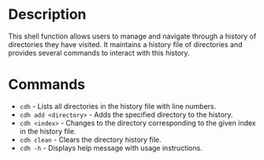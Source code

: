# Description
This shell function allows users to manage and navigate through a history of directories they have visited. It maintains a history file of directories and provides several commands to interact with this history.

# Commands
- `cdh` - Lists all directories in the history file with line numbers.
- `cdh add <directory>` - Adds the specified directory to the history.
- `cdh <index>` - Changes to the directory corresponding to the given index in the history file.
- `cdh clean` - Clears the directory history file.
- `cdh -h` - Displays help message with usage instructions.
